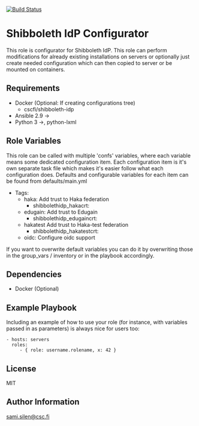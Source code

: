 [![Build Status](https://travis-ci.org/CSCfi/ansible-role-shibboleth-idp-configurator.svg?branch=master)](https://travis-ci.org/CSCfi/ansible-role-shibboleth-idp-configurator)

Shibboleth IdP Configurator
=========

This role is configurator for Shibboleth IdP. This role can perform modifications for already existing installations on servers or optionally just create needed configuration which can then copied to server or be mounted on containers.

Requirements
------------

* Docker (Optional: If creating configurations tree)
  * cscfi/shibboleth-idp
* Ansible 2.9 ->
* Python 3 ->, python-lxml

Role Variables
--------------

This role can be called with multiple 'confs' variables, where each variable means some dedicated configuration item. Each configuration item is it's own separate task file which makes it's easier follow what each configuration does. Defaults and configurable variables for each item can be found from defaults/main.yml
* Tags:
  * haka: Add trust to Haka federation
    * shibbolethidp_hakacrt:
  * edugain: Add trust to Edugain
    * shibbolethidp_edugaincrt:
  * hakatest Add trust to Haka-test federation
    * shibbolethidp_hakatestcrt:
  * oidc: Configure oidc support

If you want to overwrite default variables you can do it by overwriting those in the group_vars / inventory or in the playbook accordingly.

Dependencies
------------

* Docker (Optional)

Example Playbook
----------------

Including an example of how to use your role (for instance, with variables passed in as parameters) is always nice for users too:

    - hosts: servers
      roles:
         - { role: username.rolename, x: 42 }

License
-------

MIT

Author Information
------------------
sami.silen@csc.fi
